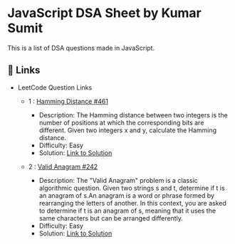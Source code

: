 # JavaScript DSA Sheet by Kumar Sumit

This is a list of DSA questions made in JavaScript.

## 🔗 Links

- LeetCode Question Links
  
  - 1 : [Hamming Distance #461](https://leetcode.com/problems/hamming-distance/description/)
    - Description:  The Hamming distance between two integers is the number of positions at which the corresponding bits are different. Given two integers x and y, calculate the Hamming distance.
    - Difficulty: Easy
    - Solution: [Link to Solution](https://leetcode.com/problems/hamming-distance/solutions/4199909/hamming-distnace-solution-in-javascript-beats-80-of-the-users/)




  - 2 : [Valid Anagram #242](https://leetcode.com/problems/valid-anagram/)
    - Description:  The "Valid Anagram" problem is a classic algorithmic question. Given two strings s and t, determine if t is an anagram of s.An anagram is a word or phrase formed by rearranging the letters of another. In this context, you are asked to determine if t is an anagram of s, meaning that it uses the same characters but can be arranged differently.
    - Difficulty: Easy
    - Solution: [Link to Solution](https://leetcode.com/problems/valid-anagram/solutions/4200084/simple-javascript-solution-that-beats-80-of-the-users/)
  

 